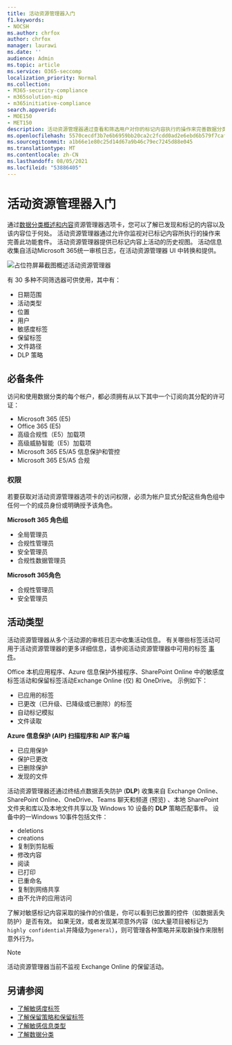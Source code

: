 ```yaml
---
title: 活动资源管理器入门
f1.keywords:
- NOCSH
ms.author: chrfox
author: chrfox
manager: laurawi
ms.date: ''
audience: Admin
ms.topic: article
ms.service: O365-seccomp
localization_priority: Normal
ms.collection:
- M365-security-compliance
- m365solution-mip
- m365initiative-compliance
search.appverid:
- MOE150
- MET150
description: 活动资源管理器通过查看和筛选用户对你的标记内容执行的操作来完善数据分类功能的功能。
ms.openlocfilehash: 5570cecdf3b7e6b6959bb20ca2c2fcdd0ad2e6ebd6b579f7caf7a018049beaeb
ms.sourcegitcommit: a1b66e1e80c25d14d67a9b46c79ec7245d88e045
ms.translationtype: MT
ms.contentlocale: zh-CN
ms.lasthandoff: 08/05/2021
ms.locfileid: "53886405"
---
```

# <a name="get-started-with-activity-explorer"></a>活动资源管理器入门

通过[数据分类概述](data-classification-overview.md)[和内容](data-classification-content-explorer.md)资源管理器选项卡，您可以了解已发现和标记的内容以及该内容位于何处。 活动资源管理器通过允许你监视对已标记内容所执行的操作来完善此功能套件。 活动资源管理器提供已标记内容上活动的历史视图。 活动信息收集自活动Microsoft 365统一审核日志，在活动资源管理器 UI 中转换和提供。 

![占位符屏幕截图概述活动资源管理器](../media/data-classification-activity-explorer-1.png)

有 30 多种不同筛选器可供使用，其中有：

- 日期范围
- 活动类型
- 位置
- 用户
- 敏感度标签
- 保留标签
- 文件路径
- DLP 策略



## <a name="prerequisites"></a>必备条件

访问和使用数据分类的每个帐户，都必须拥有从以下其中一个订阅向其分配的许可证：

- Microsoft 365 (E5)
- Office 365 (E5)
- 高级合规性（E5）加载项
- 高级威胁智能（E5）加载项
- Microsoft 365 E5/A5 信息保护和管控
- Microsoft 365 E5/A5 合规

### <a name="permissions"></a>权限

 若要获取对活动资源管理器选项卡的访问权限，必须为帐户显式分配这些角色组中任何一个的成员身份或明确授予该角色。

<!--
> [!IMPORTANT]
> Access to Activity explorer via the Security reader or Device Management role groups or other has been removed-->

**Microsoft 365 角色组**

- 全局管理员
- 合规性管理员
- 安全管理员
- 合规性数据管理员

**Microsoft 365角色**

- 合规性管理员
- 安全管理员

## <a name="activity-types"></a>活动类型

活动资源管理器从多个活动源的审核日志中收集活动信息。 有关哪些标签活动可用于活动资源管理器的更多详细信息，请参阅活动资源管理器中可用的标签 [事件](data-classification-activity-explorer-available-events.md)。

 Office 本机应用程序、Azure 信息保护外接程序、SharePoint Online 中的敏感度标签活动和保留标签活动Exchange Online (仅) 和 OneDrive。  示例如下：

- 已应用的标签
- 已更改（已升级、已降级或已删除）的标签
- 自动标记模拟
- 文件读取 

**Azure 信息保护 (AIP) 扫描程序和 AIP 客户端**

- 已应用保护
- 保护已更改
- 已删除保护
- 发现的文件 

活动资源管理器还通过终结点数据丢失防护 (**DLP**) 收集来自 Exchange Online、SharePoint Online、OneDrive、Teams 聊天和频道 (预览) 、本地 SharePoint 文件夹和库以及本地文件共享以及 Windows 10 设备的 **DLP** 策略匹配事件。 设备中的一Windows 10事件包括文件：

- deletions
- creations
- 复制到剪贴板
- 修改内容
- 阅读
- 已打印
- 已重命名
- 复制到网络共享
- 由不允许的应用访问 

了解对敏感标记内容采取的操作的价值是，你可以看到已放置的控件（如数据丢失防护）是否有效。 [](dlp-learn-about-dlp.md) 如果无效，或者发现某项意外内容（如大量项目被标记为`highly confidential`并降级为`general`），则可管理各种策略并采取新操作来限制意外行为。

> [!NOTE]
> 活动资源管理器当前不监视 Exchange Online 的保留活动。

## <a name="see-also"></a>另请参阅

- [了解敏感度标签](sensitivity-labels.md)
- [了解保留策略和保留标签](retention.md)
- [了解敏感信息类型](sensitive-information-type-learn-about.md)
- [了解数据分类](data-classification-overview.md)
